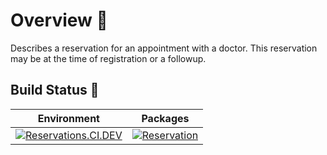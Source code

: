 # Overview 📝

Describes a reservation for an appointment with a doctor. This reservation may be at the time of registration or a followup. 

## Build Status 🚦

| Environment | Packages|
|------|-------|
|[![Reservations.CI.DEV](https://github.com/SampoornaSwarajFoundation/PHC_Microservice_Reservation/actions/workflows/reservation-dev.yml/badge.svg)](https://github.com/SampoornaSwarajFoundation/PHC_Microservice_Reservation/actions/workflows/reservation-dev.yml) | [![Reservation](https://img.shields.io/badge/docker-reservationservice-blue?logo=Docker&logoColor=white)](https://github.com/SampoornaSwarajFoundation/PHC_Microservice_Reservation/pkgs/container/reservation-service)|


